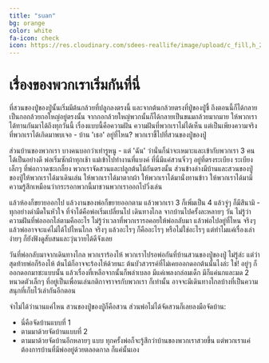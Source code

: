 ```yaml
---
title: "suan"
bg: orange
color: white
fa-icon: check
icon: https://res.cloudinary.com/sdees-reallife/image/upload/c_fill,h_220,w_220,r_max/v1545224577/rawpixel-611124-unsplash.png
---
```

# เรื่องของพวกเราเริ่มกันที่นี่

ที่สวนของปู่ของปู่นั้นเริ่มมีต้นกล้วยที่ปลูกลงตรงนี้ และจากต้นกล้วยตรงที่ปู่ของปู่ชี้ ถึงตอนนี้ก็ได้กลายเป็นกอกล้วยกอใหญ่อยู่ตรงนั้น จากกอกล้วยใหญ่พวกนั้นก็ได้กลายเป็นขนมกล้วยมากมาย ให้พวกเราได้ทานกันมาได้ถึงทุกวันนี้ เรื่องแบบนี้คือความฝัน ความฝันที่พวกเราไม่ได้เห็น แต่เป็นเพียงความจริงที่พวกเราได้เกิดมาพบเจอ - บ้าน 'เธอ' อยู่ที่ไหน? พวกเราชี้ไปที่สวนของปู่ของปู่

ส่วนบ้านของพวกเรา บางคนบอกว่าเท่ารูหนู - แต่ 'ฉัน' ว่านั่นก็น่าจะเหมาะและเข้ากับพวกเรา 3 คนได้เป็นอย่างดี พ่อเริ่มซักผ้าทุกเช้า แม่เข้าไปทำงานที่แบงค์ ที่นี่มีแค่สวนจิ๋วๆ อยู่ที่ตรงระเบียง ระเบียงเล็กๆ ที่พ่อกวาดซะเกลี้ยง พวกเราจัดสวนและปลูกต้นไม้กันตรงนั้น ส่วนข้างล่างมีบ้านและสวนของปู่ของปู่ให้พวกเราได้มาเดินเล่น ให้พวกเราได้มาตากผ้า ให้พวกเราได้มานั่งทานข้าว ให้พวกเราได้มามีความรู้สึกเหมือนว่ากระรอกพวกนี้มาชวนพวกเราออกไปวิ่งเล่น

แล้วห้องก็ขยายออกไป แล้วงานของพ่อก็ขยายออกตาม แล้วพวกเรา 3 ก็เพิ่มเป็น 4 แล้วจู่ๆ ก็มีสึนามิ - ทุกอย่างดำมืดในหัวใจ ที่จำได้คือพ่อเริ่มเปลี่ยนไป เดินทางไกล จากบ้านไปครั้งละหลายๆ วัน ไม่รู้ว่าความฝันที่พ่อออกไล่ตามคืออะไร ไม่รู้ว่าเวลาที่พวกเรารอคอยให้พ่อกลับมา แล้วพ่อไปอยู่ที่ไหน จริงๆ แล้วพ่ออาจจะแค่ไม่ได้ไปไหนไกล จริงๆ แล้วอะไรๆ ก็คืออะไรๆ หรือไม่ใช่อะไรๆ แต่ทำไมแค่เรื่องเล่าง่ายๆ ก็ยังฟังดูสับสนและวุ่นวายได้ดีจังเลย

วันที่พ่อกลับมาจากเดินทางไกล พวกเราร้องไห้ พวกเราไปรอพ่อกันที่บ้านสวนของปู่ของปู่ ไม่รู้ล่ะ แต่ว่าสุดท้ายพ่อก็ร้องไห้ ต้นไม้ก็อาจจะร้องไห้ด้วยนะ ต้นบัวสวรรค์ที่ไม่เคยออกดอกต้นนั้นไงล่ะ ใช่! อยู่ๆ ก็ออกดอกมาซะแบบนั้น แล้วเรื่องที่เหลือจากนั้นก็พล่าเบลอ มีแค่เพลงกล่อมเด็ก มีก็แค่นกและมด 2 หนวดตัวเล็กๆ ที่อยู่เป็นเพื่อนเล่นกติกาจราจรกับพวกเรา ก็เท่านั้น อาจจะมีเดินทางไกลบ้างที่เป็นความสนุกที่เก็บไว้เล่ากันอีกตอน

จำไม่ได้ว่านานแค่ไหน สวนของปู่ของปู่ก็คือสวน ส่วนพ่อไม่ได้จัดสวนก็เลยลงมือจัดบ้าน:
- นี่คือจัดบ้านแบบที่ 1
- ตามมาด้วยจัดบ้านแบบที่ 2
- ตามมาด้วยจัดบ้านอีกหลายๆ แบบ
ทุกครั้งพ่อก็จะรู้สึกว่าบ้านของพวกเราสวยขึ้น แต่พวกเราแค่ต้องการบ้านที่มีพ่ออยู่ด้วยตลอดกาล ก็แค่นั้นเอง
